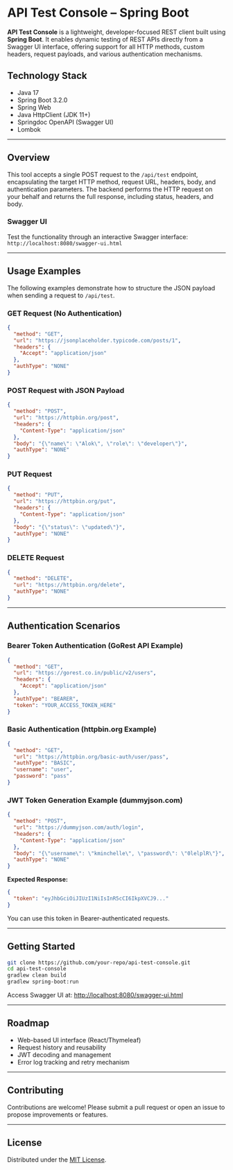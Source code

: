 # API Test Console – Spring Boot

**API Test Console** is a lightweight, developer-focused REST client built using **Spring Boot**. It enables dynamic testing of REST APIs directly from a Swagger UI interface, offering support for all HTTP methods, custom headers, request payloads, and various authentication mechanisms.

## Technology Stack
- Java 17
- Spring Boot 3.2.0
- Spring Web
- Java HttpClient (JDK 11+)
- Springdoc OpenAPI (Swagger UI)
- Lombok

---

## Overview
This tool accepts a single POST request to the `/api/test` endpoint, encapsulating the target HTTP method, request URL, headers, body, and authentication parameters. The backend performs the HTTP request on your behalf and returns the full response, including status, headers, and body.

### Swagger UI
Test the functionality through an interactive Swagger interface:  
 `http://localhost:8080/swagger-ui.html`

---

## Usage Examples
The following examples demonstrate how to structure the JSON payload when sending a request to `/api/test`.

### GET Request (No Authentication)
```json
{
  "method": "GET",
  "url": "https://jsonplaceholder.typicode.com/posts/1",
  "headers": {
    "Accept": "application/json"
  },
  "authType": "NONE"
}
```

### POST Request with JSON Payload
```json
{
  "method": "POST",
  "url": "https://httpbin.org/post",
  "headers": {
    "Content-Type": "application/json"
  },
  "body": "{\"name\": \"Alok\", \"role\": \"developer\"}",
  "authType": "NONE"
}
```

### PUT Request
```json
{
  "method": "PUT",
  "url": "https://httpbin.org/put",
  "headers": {
    "Content-Type": "application/json"
  },
  "body": "{\"status\": \"updated\"}",
  "authType": "NONE"
}
```

### DELETE Request
```json
{
  "method": "DELETE",
  "url": "https://httpbin.org/delete",
  "authType": "NONE"
}
```

---

## Authentication Scenarios

### Bearer Token Authentication (GoRest API Example)
```json
{
  "method": "GET",
  "url": "https://gorest.co.in/public/v2/users",
  "headers": {
    "Accept": "application/json"
  },
  "authType": "BEARER",
  "token": "YOUR_ACCESS_TOKEN_HERE"
}
```

### Basic Authentication (httpbin.org Example)
```json
{
  "method": "GET",
  "url": "https://httpbin.org/basic-auth/user/pass",
  "authType": "BASIC",
  "username": "user",
  "password": "pass"
}
```

### JWT Token Generation Example (dummyjson.com)
```json
{
  "method": "POST",
  "url": "https://dummyjson.com/auth/login",
  "headers": {
    "Content-Type": "application/json"
  },
  "body": "{\"username\": \"kminchelle\", \"password\": \"0lelplR\"}",
  "authType": "NONE"
}
```
**Expected Response:**
```json
{
  "token": "eyJhbGciOiJIUzI1NiIsInR5cCI6IkpXVCJ9..."
}
```
You can use this token in Bearer-authenticated requests.

---

## Getting Started
```bash
git clone https://github.com/your-repo/api-test-console.git
cd api-test-console
gradlew clean build
gradlew spring-boot:run
```
Access Swagger UI at: [http://localhost:8080/swagger-ui.html](http://localhost:8080/swagger-ui.html)

---

## Roadmap
- Web-based UI interface (React/Thymeleaf)
- Request history and reusability
- JWT decoding and management
- Error log tracking and retry mechanism

---

## Contributing
Contributions are welcome! Please submit a pull request or open an issue to propose improvements or features.

---

## License
Distributed under the [MIT License](LICENSE).
